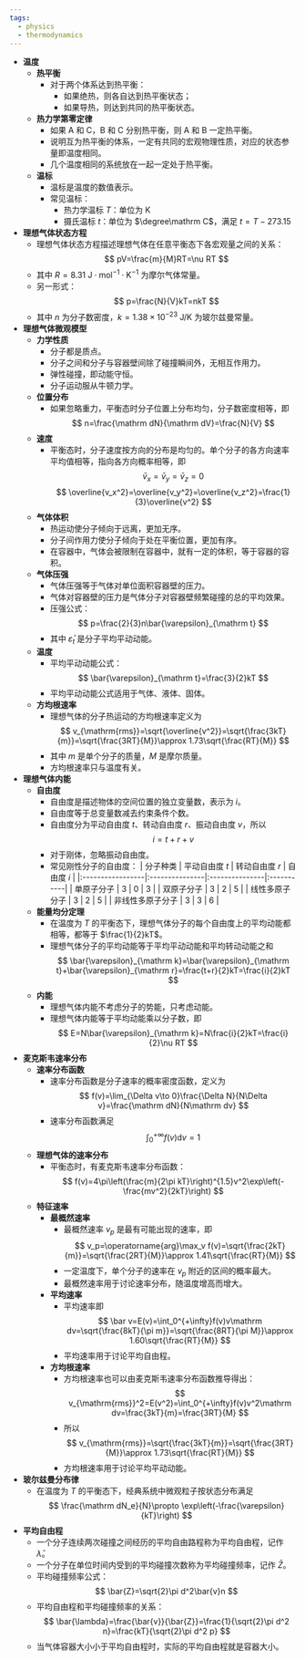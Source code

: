 ```yaml
---
tags:
  - physics
  - thermodynamics
---
```

- **温度**
    - **热平衡**
        - 对于两个体系达到热平衡：
            - 如果绝热，则各自达到热平衡状态；
            - 如果导热，则达到共同的热平衡状态。
    - **热力学第零定律**
        - 如果 A 和 C，B 和 C 分别热平衡，则 A 和 B 一定热平衡。
        - 说明互为热平衡的体系，一定有共同的宏观物理性质，对应的状态参量即温度相同。
        - 几个温度相同的系统放在一起一定处于热平衡。
    - **温标**
        - 温标是温度的数值表示。
        - 常见温标：
            - 热力学温标 $T$：单位为 $\mathrm K$
            - 摄氏温标 $t$：单位为 $\degree\mathrm C$，满足 $t=T-273.15$
- **理想气体状态方程**
    - 理想气体状态方程描述理想气体在任意平衡态下各宏观量之间的关系：
      $$
      pV=\frac{m}{M}RT=\nu RT
      $$
    - 其中 $R=8.31\ \mathrm {J\cdot mol^{-1}\cdot K^{-1}}$ 为摩尔气体常量。
    - 另一形式：
      $$
      p=\frac{N}{V}kT=nkT
      $$
    - 其中 $n$ 为分子数密度，$k=1.38\times 10^{-23}\ \mathrm{J/K}$ 为玻尔兹曼常量。
- **理想气体微观模型**
    - **力学性质**
        - 分子都是质点。
        - 分子之间和分子与容器壁间除了碰撞瞬间外，无相互作用力。
        - 弹性碰撞，即动能守恒。
        - 分子运动服从牛顿力学。
    - **位置分布**
        - 如果忽略重力，平衡态时分子位置上分布均匀，分子数密度相等，即
          $$
          n=\frac{\mathrm dN}{\mathrm dV}=\frac{N}{V}
          $$
    - **速度**
        - 平衡态时，分子速度按方向的分布是均匀的。单个分子的各方向速率平均值相等，指向各方向概率相等，即
          $$
          \bar{v}_x=\bar{v}_y=\bar{v}_z=0
          $$
          $$
          \overline{v_x^2}=\overline{v_y^2}=\overline{v_z^2}=\frac{1}{3}\overline{v^2}
          $$
    - **气体体积**
        - 热运动使分子倾向于远离，更加无序。
        - 分子间作用力使分子倾向于处在平衡位置，更加有序。
        - 在容器中，气体会被限制在容器中，就有一定的体积，等于容器的容积。
    - **气体压强**
        - 气体压强等于气体对单位面积容器壁的压力。
        - 气体对容器壁的压力是气体分子对容器壁频繁碰撞的总的平均效果。
        - 压强公式：
          $$
          p=\frac{2}{3}n\bar{\varepsilon}_{\mathrm t}
          $$
        - 其中 $\bar{\varepsilon}_t$ 是分子平均平动动能。
    - **温度**
        - 平均平动动能公式：
          $$
          \bar{\varepsilon}_{\mathrm t}=\frac{3}{2}kT
          $$
        - 平均平动动能公式适用于气体、液体、固体。
    - **方均根速率**
        - 理想气体的分子热运动的方均根速率定义为
          $$
          v_{\mathrm{rms}}=\sqrt{\overline{v^2}}=\sqrt{\frac{3kT}{m}}=\sqrt{\frac{3RT}{M}}\approx 1.73\sqrt{\frac{RT}{M}}
          $$
        - 其中 $m$ 是单个分子的质量，$M$ 是摩尔质量。
        - 方均根速率只与温度有关。
- **理想气体内能**
    - **自由度**
        - 自由度是描述物体的空间位置的独立变量数，表示为 $i$。
        - 自由度等于总变量数减去约束条件个数。
        - 自由度分为平动自由度 $t$、转动自由度 $r$、振动自由度 $v$，所以
          $$
          i=t+r+v
          $$
        - 对于刚体，忽略振动自由度。
        - 常见刚性分子的自由度：
          | 分子种类         | 平动自由度 $t$ | 转动自由度 $r$ | 自由度 $i$ |
          |:-----------------|:---------------|:---------------|:-----------|
          | 单原子分子       | $3$            | $0$            | $3$        |
          | 双原子分子       | $3$            | $2$            | $5$        |
          | 线性多原子分子   | $3$            | $2$            | $5$        |
          | 非线性多原子分子 | $3$            | $3$            | $6$        |
    - **能量均分定理**
        - 在温度为 $T$ 的平衡态下，理想气体分子的每个自由度上的平均动能都相等，都等于 $\frac{1}{2}kT$。
        - 理想气体分子的平均动能等于平均平动动能和平均转动动能之和
          $$
          \bar{\varepsilon}_{\mathrm k}=\bar{\varepsilon}_{\mathrm t}+\bar{\varepsilon}_{\mathrm r}=\frac{t+r}{2}kT=\frac{i}{2}kT
          $$
    - **内能**
        - 理想气体内能不考虑分子的势能，只考虑动能。
        - 理想气体内能等于平均动能乘以分子数，即
          $$
          E=N\bar{\varepsilon}_{\mathrm k}=N\frac{i}{2}kT=\frac{i}{2}\nu RT
          $$
- **麦克斯韦速率分布**
    - **速率分布函数**
        - 速率分布函数是分子速率的概率密度函数，定义为
          $$
          f(v)=\lim_{\Delta v\to 0}\frac{\Delta N}{N\Delta v}=\frac{\mathrm dN}{N\mathrm dv}
          $$
        - 速率分布函数满足
          $$
          \int_0^{+\infty}f(v)\mathrm dv=1
          $$
    - **理想气体的速率分布**
        - 平衡态时，有麦克斯韦速率分布函数：
          $$
          f(v)=4\pi\left(\frac{m}{2\pi kT}\right)^{1.5}v^2\exp\left(-\frac{mv^2}{2kT}\right)
          $$
    - **特征速率**
        - **最概然速率**
            - 最概然速率 $v_p$ 是最有可能出现的速率，即
              $$
              v_p=\operatorname{arg}\max_v f(v)=\sqrt{\frac{2kT}{m}}=\sqrt{\frac{2RT}{M}}\approx 1.41\sqrt{\frac{RT}{M}}
              $$
            - 一定温度下，单个分子的速率在 $v_p$ 附近的区间的概率最大。
            - 最概然速率用于讨论速率分布，随温度增高而增大。
        - **平均速率**
            - 平均速率即
              $$
              \bar v=E(v)=\int_0^{+\infty}f(v)v\mathrm dv=\sqrt{\frac{8kT}{\pi m}}=\sqrt{\frac{8RT}{\pi M}}\approx 1.60\sqrt{\frac{RT}{M}}
              $$
            - 平均速率用于讨论平均自由程。
        - **方均根速率**
            - 方均根速率也可以由麦克斯韦速率分布函数推导得出：
              $$
              v_{\mathrm{rms}}^2=E(v^2)=\int_0^{+\infty}f(v)v^2\mathrm dv=\frac{3kT}{m}=\frac{3RT}{M}
              $$
            - 所以
              $$
              v_{\mathrm{rms}}=\sqrt{\frac{3kT}{m}}=\sqrt{\frac{3RT}{M}}\approx 1.73\sqrt{\frac{RT}{M}}
              $$
            - 方均根速率用于讨论平均平动动能。
- **玻尔兹曼分布律**
    - 在温度为 $T$ 的平衡态下，经典系统中微观粒子按状态分布满足
      $$
      \frac{\mathrm dN_e}{N}\propto \exp\left(-\frac{\varepsilon}{kT}\right)
      $$
- **平均自由程**
    - 一个分子连续两次碰撞之间经历的平均自由路程称为平均自由程，记作 $\bar{\lambda}$。
    - 一个分子在单位时间内受到的平均碰撞次数称为平均碰撞频率，记作 $\bar{Z}$。
    - 平均碰撞频率公式：
      $$
      \bar{Z}=\sqrt{2}\pi d^2\bar{v}n
      $$
    - 平均自由程和平均碰撞频率的关系：
      $$
      \bar{\lambda}=\frac{\bar{v}}{\bar{Z}}=\frac{1}{\sqrt{2}\pi d^2 n}=\frac{kT}{\sqrt{2}\pi d^2 p}
      $$
    - 当气体容器大小小于平均自由程时，实际的平均自由程就是容器大小。
